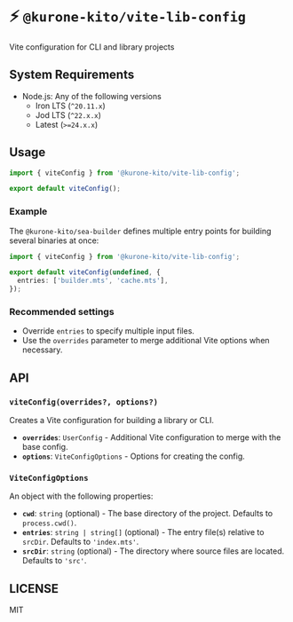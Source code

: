 # ⚡️ `@kurone-kito/vite-lib-config`

Vite configuration for CLI and library projects

## System Requirements

- Node.js: Any of the following versions
  - Iron LTS (`^20.11.x`)
  - Jod LTS (`^22.x.x`)
  - Latest (`>=24.x.x`)

## Usage

```ts
import { viteConfig } from '@kurone-kito/vite-lib-config';

export default viteConfig();
```

### Example

The `@kurone-kito/sea-builder` defines multiple entry points for building
several binaries at once:

```ts
import { viteConfig } from '@kurone-kito/vite-lib-config';

export default viteConfig(undefined, {
  entries: ['builder.mts', 'cache.mts'],
});
```

### Recommended settings

- Override `entries` to specify multiple input files.
- Use the `overrides` parameter to merge additional Vite options when
  necessary.

## API

### `viteConfig(overrides?, options?)`

Creates a Vite configuration for building a library or CLI.

- **`overrides`**: `UserConfig` - Additional Vite configuration to merge
  with the base config.
- **`options`**: `ViteConfigOptions` - Options for creating the config.

### `ViteConfigOptions`

An object with the following properties:

- **`cwd`**: `string` (optional) - The base directory of the project.
  Defaults to `process.cwd()`.
- **`entries`**: `string | string[]` (optional) - The entry file(s)
  relative to `srcDir`. Defaults to `'index.mts'`.
- **`srcDir`**: `string` (optional) - The directory where source files are
  located. Defaults to `'src'`.

## LICENSE

MIT

